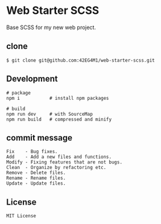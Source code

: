# Web Starter SCSS
Base SCSS for my new web project.


## clone
    $ git clone git@github.com:42EG4M1/web-starter-scss.git


## Development
    # package
    npm i           # install npm packages

    # build
    npm run dev     # with SourceMap
    npm run build   # compressed and minify


## commit message
    Fix    - Bug fixes.
    Add    - Add a new files and functions.
    Modify - Fixing features that are not bugs.
    Clean  - Organize by refactoring etc.
    Remove - Delete files.
    Rename - Rename files.
    Update - Update files.


## License
    MIT License

